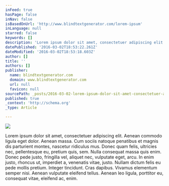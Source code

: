 ```yaml
---
inFeed: true
hasPage: false
inNav: false
isBasedOnUrl: 'http://www.blindtextgenerator.com/lorem-ipsum'
inLanguage: null
starred: false
keywords: []
description: 'Lorem ipsum dolor sit amet, consectetuer adipiscing elit. Aenean commodo ligula eget dolor. Aenean massa. Cum sociis natoque penatibus et magnis dis parturient '
datePublished: '2016-03-02T18:53:22.261Z'
dateModified: '2016-03-02T18:53:18.603Z'
author: []
title: ''
authors: []
publisher:
  name: blindtextgenerator.com
  domain: www.blindtextgenerator.com
  url: null
  favicon: null
sourcePath: _posts/2016-03-02-lorem-ipsum-dolor-sit-amet-consectetuer-adipiscing-elit-ae.md
published: true
_context: 'http://schema.org'
_type: Article

---
```

![](https://the-grid-user-content.s3-us-west-2.amazonaws.com/a5e7c807-2ad6-48a8-a676-e7c80b35348a.jpg)

Lorem ipsum dolor sit amet, consectetuer adipiscing elit. Aenean commodo ligula eget dolor. Aenean massa. Cum sociis natoque penatibus et magnis dis parturient montes, nascetur ridiculus mus. Donec quam felis, ultricies nec, pellentesque eu, pretium quis, sem. Nulla consequat massa quis enim. Donec pede justo, fringilla vel, aliquet nec, vulputate eget, arcu. In enim justo, rhoncus ut, imperdiet a, venenatis vitae, justo. Nullam dictum felis eu pede mollis pretium. Integer tincidunt. Cras dapibus. Vivamus elementum semper nisi. Aenean vulputate eleifend tellus. Aenean leo ligula, porttitor eu, consequat vitae, eleifend ac, enim.